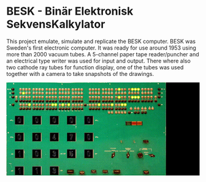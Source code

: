 # BESK - Binär Elektronisk SekvensKalkylator

This project emulate, simulate and replicate the BESK computer.
BESK was Sweden's first electronic computer. It was ready for use around 1953
using more than 2000 vacuum tubes. A 5-channel paper tape reader/puncher 
and an electrical type writer was used for input and output. 
There where also two cathode ray tubes for function display, one of the 
tubes was used together with a camera to take snapshots of the drawings.


![Program 6.10](video/prog_6_10.gif "Running program example 6.10 in the simulator")
